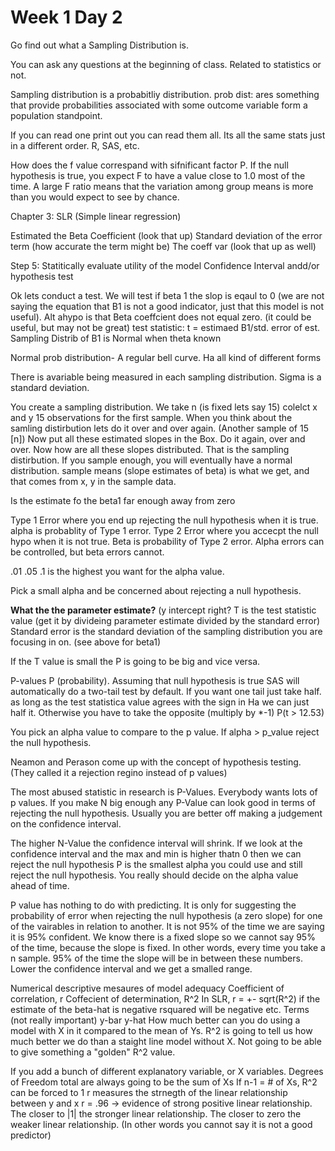 # Week 1 Day 2

Go find out what a Sampling Distribution is.

You can ask any questions at the beginning of class.  Related to statistics or not.

Sampling distribution is a probabitliy distribution.
prob dist: ares something that provide probabilities associated with some outcome variable form a population standpoint.

If you can read one print out you can read them all.  Its all the same stats just in a different order.  R, SAS, etc.

How does the f value correspand with sifnificant factor P.
If the null hypothesis is true, you expect F to have a value close to 1.0 most of the time. A large F ratio means that the variation among group means is more than you would expect to see by chance.


Chapter 3: SLR (Simple linear regression)

Estimated the Beta Coefficient (look that up)
Standard deviation of the error term (how accurate the term might be)
The coeff var (look that up as well)

Step 5:
Statitically evaluate utility of the model
Confidence Interval andd/or hypothesis test

Ok lets conduct a test.  We will test if beta 1 the slop is eqaul to 0 (we are not saying the equation that B1 is not a good indicator, just that this model is not useful).
Alt ahypo is that Beta coeffcient does not equal zero. (it could be useful, but may not be great)
test statistic: t = estimaed B1/std. error of est.
Sampling Distrib of B1 is Normal when theta known

Normal prob distribution- A regular bell curve.
Ha all kind of different forms

There is avariable being measured in each sampling distribution.
Sigma is a standard deviation.

You create a sampling distribution.  We take n (is fixed lets say 15) colelct x and y 15 observations for the first sample.  When you think about the samling distirbution lets do it over and over again. (Another sample of 15 [n])
Now put all these estimated slopes in the Box.  Do it again, over and over. Now how are all these slopes distributed.  That is the sampling distirbution.  If you sample enough, you will eventually have a normal distribution.
sample means (slope estimates of beta) is what we get, and that comes from x, y in the sample data.

Is the estimate fo the beta1 far enough away from zero

Type 1 Error where you end up rejecting the null hypothesis when it is true. alpha is probablity of Type 1 error.
Type 2 Error where you accecpt the null hypo when it is not true.  Beta is probability of Type 2 error.
Alpha errors can be controlled, but beta errors cannot.

.01 .05 .1 is the highest you want for the alpha value.

Pick a small alpha and be concerned about rejecting a null hypothesis.

**What the the parameter estimate?** (y intercept right?
T is the test statistic value (get it by divideing parameter estimate divided by the standard error)
Standard error is the standard deviation of the sampling distribution you are focusing in on.  (see above for beta1)

If the T value is small the P is going to be big and vice versa.

P-values  P (probability).  Assuming that null hypothesis is true
SAS will automatically do a two-tail test by default.  If you want one tail just take half.
as long as the test statistica value agrees with the sign in Ha we can just half it.  Otherwise you have to take the opposite (multiply by *-1)
P(t > 12.53)

You pick an alpha value to compare to the p value.
If alpha > p_value reject the null hypothesis.

Neamon and Perason come up with the concept of hypothesis testing.  (They called it a rejection regino instead of p values)

The most abused statistic in research is P-Values.  Everybody wants lots of p values.  If you make N big enough any P-Value can look good in terms of rejecting the null hypothesis.
Usually you are better off making a judgement on the confidence interval.

The higher N-Value the confidence interval will shrink.
If we look at the confidence interval and the max and min is higher thatn 0 then we can reject the null hypothesis
P is the smallest alpha you could use and still reject the null hypothesis.
You really should decide on the alpha value ahead of time.

P value has nothing to do with predicting.  It is only for suggesting the probability of error when rejecting the null hypothesis (a zero slope) for one of the vairables in relation to another.
It is not 95% of the time we are saying it is 95% confident.  We know there is a fixed slope so we cannot say 95% of the time, because the slope is fixed.
In other words, every time you take a n sample. 95% of the time the slope will be in between these numbers.
Lower the confidence interval and we get a smalled range.

Numerical descriptive mesaures of model adequacy
Coefficient of correlation, r
Coffecient of determination, R^2
In SLR, r = +- sqrt(R^2) if the estimate of the beta-hat is negative rsquared will be negative etc.
Terms (not really important) y-bar y-hat
How much better can you do using a model with X in it compared to the mean of Ys.
R^2 is going to tell us how much better we do than a staight line model without X.
Not going to be able to give something a "golden" R^2 value.

If you add a bunch of different explanatory variable, or X variables.
Degrees of Freedom total are always going to be the sum of Xs  If n-1 = # of Xs, R^2 can be forced to 1
r measures the strnegth of the linear relationship between y and x
r = .96 -> evidence of strong positive linear relationship.  The closer to |1| the stronger linear relationship.  The closer to zero the weaker linear relationship. (In other words you cannot say it is not a good predictor)
